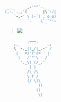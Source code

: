 
```ruby
 _._     _,-'""`-._
(,-.`._,'(       |\`-/|
    `-.-' \ )-`( , o o)
          `-    \`_`"'-
```

> ![](https://komarev.com/ghpvc/?username=grellerz&color=blueviolet&style=plastic&label=Visits)

```ruby
           ___
    ,_    '---'    _,
    \ `-._|\_/|_.-' /
     |   =)'T'(=   |
      \   /`"`\   /
       '._\) (/_.'
           | |
          /\ /\
          \ T /
          (/ \)\
               ))
              ((
               \)
               
```
